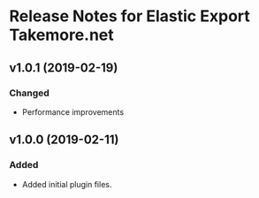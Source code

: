 # Release Notes for Elastic Export Takemore.net

## v1.0.1 (2019-02-19)
 
### Changed
- Performance improvements

## v1.0.0 (2019-02-11)
 
### Added
- Added initial plugin files.
